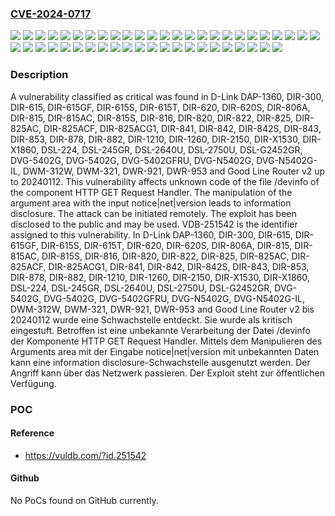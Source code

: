 ### [CVE-2024-0717](https://cve.mitre.org/cgi-bin/cvename.cgi?name=CVE-2024-0717)
![](https://img.shields.io/static/v1?label=Product&message=DAP-1360&color=blue)
![](https://img.shields.io/static/v1?label=Product&message=DIR-1210&color=blue)
![](https://img.shields.io/static/v1?label=Product&message=DIR-1260&color=blue)
![](https://img.shields.io/static/v1?label=Product&message=DIR-2150&color=blue)
![](https://img.shields.io/static/v1?label=Product&message=DIR-300&color=blue)
![](https://img.shields.io/static/v1?label=Product&message=DIR-615&color=blue)
![](https://img.shields.io/static/v1?label=Product&message=DIR-615GF&color=blue)
![](https://img.shields.io/static/v1?label=Product&message=DIR-615S&color=blue)
![](https://img.shields.io/static/v1?label=Product&message=DIR-615T&color=blue)
![](https://img.shields.io/static/v1?label=Product&message=DIR-620&color=blue)
![](https://img.shields.io/static/v1?label=Product&message=DIR-620S&color=blue)
![](https://img.shields.io/static/v1?label=Product&message=DIR-806A&color=blue)
![](https://img.shields.io/static/v1?label=Product&message=DIR-815&color=blue)
![](https://img.shields.io/static/v1?label=Product&message=DIR-815AC&color=blue)
![](https://img.shields.io/static/v1?label=Product&message=DIR-815S&color=blue)
![](https://img.shields.io/static/v1?label=Product&message=DIR-816&color=blue)
![](https://img.shields.io/static/v1?label=Product&message=DIR-820&color=blue)
![](https://img.shields.io/static/v1?label=Product&message=DIR-822&color=blue)
![](https://img.shields.io/static/v1?label=Product&message=DIR-825&color=blue)
![](https://img.shields.io/static/v1?label=Product&message=DIR-825AC&color=blue)
![](https://img.shields.io/static/v1?label=Product&message=DIR-825ACF&color=blue)
![](https://img.shields.io/static/v1?label=Product&message=DIR-825ACG1&color=blue)
![](https://img.shields.io/static/v1?label=Product&message=DIR-841&color=blue)
![](https://img.shields.io/static/v1?label=Product&message=DIR-842&color=blue)
![](https://img.shields.io/static/v1?label=Product&message=DIR-842S&color=blue)
![](https://img.shields.io/static/v1?label=Product&message=DIR-843&color=blue)
![](https://img.shields.io/static/v1?label=Product&message=DIR-853&color=blue)
![](https://img.shields.io/static/v1?label=Product&message=DIR-878&color=blue)
![](https://img.shields.io/static/v1?label=Product&message=DIR-882&color=blue)
![](https://img.shields.io/static/v1?label=Product&message=DIR-X1530&color=blue)
![](https://img.shields.io/static/v1?label=Product&message=DIR-X1860&color=blue)
![](https://img.shields.io/static/v1?label=Product&message=DSL-224&color=blue)
![](https://img.shields.io/static/v1?label=Product&message=DSL-245GR&color=blue)
![](https://img.shields.io/static/v1?label=Product&message=DSL-2640U&color=blue)
![](https://img.shields.io/static/v1?label=Product&message=DSL-2750U&color=blue)
![](https://img.shields.io/static/v1?label=Product&message=DSL-G2452GR&color=blue)
![](https://img.shields.io/static/v1?label=Product&message=DVG-5402G&color=blue)
![](https://img.shields.io/static/v1?label=Product&message=DVG-5402GFRU&color=blue)
![](https://img.shields.io/static/v1?label=Product&message=DVG-N5402G&color=blue)
![](https://img.shields.io/static/v1?label=Product&message=DVG-N5402G-IL&color=blue)
![](https://img.shields.io/static/v1?label=Product&message=DWM-312W&color=blue)
![](https://img.shields.io/static/v1?label=Product&message=DWM-321&color=blue)
![](https://img.shields.io/static/v1?label=Product&message=DWR-921&color=blue)
![](https://img.shields.io/static/v1?label=Product&message=DWR-953&color=blue)
![](https://img.shields.io/static/v1?label=Product&message=Good%20Line%20Router%20v2&color=blue)
![](https://img.shields.io/static/v1?label=Version&message=20240112%20&color=brightgreen)
![](https://img.shields.io/static/v1?label=Vulnerability&message=CWE-200%20Information%20Disclosure&color=brightgreen)

### Description

A vulnerability classified as critical was found in D-Link DAP-1360, DIR-300, DIR-615, DIR-615GF, DIR-615S, DIR-615T, DIR-620, DIR-620S, DIR-806A, DIR-815, DIR-815AC, DIR-815S, DIR-816, DIR-820, DIR-822, DIR-825, DIR-825AC, DIR-825ACF, DIR-825ACG1, DIR-841, DIR-842, DIR-842S, DIR-843, DIR-853, DIR-878, DIR-882, DIR-1210, DIR-1260, DIR-2150, DIR-X1530, DIR-X1860, DSL-224, DSL-245GR, DSL-2640U, DSL-2750U, DSL-G2452GR, DVG-5402G, DVG-5402G, DVG-5402GFRU, DVG-N5402G, DVG-N5402G-IL, DWM-312W, DWM-321, DWR-921, DWR-953 and Good Line Router v2 up to 20240112. This vulnerability affects unknown code of the file /devinfo of the component HTTP GET Request Handler. The manipulation of the argument area with the input notice|net|version leads to information disclosure. The attack can be initiated remotely. The exploit has been disclosed to the public and may be used. VDB-251542 is the identifier assigned to this vulnerability.
In D-Link DAP-1360, DIR-300, DIR-615, DIR-615GF, DIR-615S, DIR-615T, DIR-620, DIR-620S, DIR-806A, DIR-815, DIR-815AC, DIR-815S, DIR-816, DIR-820, DIR-822, DIR-825, DIR-825AC, DIR-825ACF, DIR-825ACG1, DIR-841, DIR-842, DIR-842S, DIR-843, DIR-853, DIR-878, DIR-882, DIR-1210, DIR-1260, DIR-2150, DIR-X1530, DIR-X1860, DSL-224, DSL-245GR, DSL-2640U, DSL-2750U, DSL-G2452GR, DVG-5402G, DVG-5402G, DVG-5402GFRU, DVG-N5402G, DVG-N5402G-IL, DWM-312W, DWM-321, DWR-921, DWR-953 and Good Line Router v2 bis 20240112 wurde eine Schwachstelle entdeckt. Sie wurde als kritisch eingestuft. Betroffen ist eine unbekannte Verarbeitung der Datei /devinfo der Komponente HTTP GET Request Handler. Mittels dem Manipulieren des Arguments area mit der Eingabe notice|net|version mit unbekannten Daten kann eine information disclosure-Schwachstelle ausgenutzt werden. Der Angriff kann über das Netzwerk passieren. Der Exploit steht zur öffentlichen Verfügung.

### POC

#### Reference
- https://vuldb.com/?id.251542

#### Github
No PoCs found on GitHub currently.

